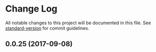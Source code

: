 # Change Log

All notable changes to this project will be documented in this file.
See [standard-version](https://github.com/conventional-changelog/standard-version) for commit guidelines.

<a name="0.0.25"></a>
## 0.0.25 (2017-09-08)
